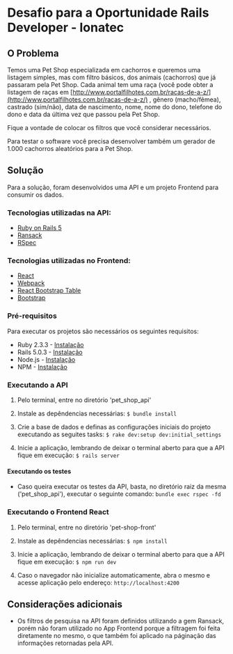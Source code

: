 # Desafio para a Oportunidade Rails Developer - Ionatec

## O Problema

Temos uma Pet Shop especializada em cachorros e queremos uma listagem simples, mas
com filtro básicos, dos animais (cachorros) que já passaram pela Pet Shop.
Cada animal tem uma raça (você pode obter a listagem de raças em [http://www.portalfilhotes.com.br/racas-de-a-z/​](http://www.portalfilhotes.com.br/racas-de-a-z/​)
, gênero (macho/fêmea), castrado (sim/não), data de nascimento, nome, nome do dono, telefone do dono e data da última vez que passou pela Pet Shop.

Fique a vontade de colocar os filtros que você considerar necessários.

Para testar o software você precisa desenvolver também um gerador de 1.000 cachorros
aleatórios para a Pet Shop.

## Solução

Para a solução, foram desenvolvidos uma API e um projeto Frontend para consumir os dados. 

### Tecnologias utilizadas na API:
* [Ruby on Rails 5](http://rubyonrails.org/)
* [Ransack](https://github.com/activerecord-hackery/ransack)
* [RSpec](http://rspec.info/)

### Tecnologias utilizadas no Frontend:
* [React](https://facebook.github.io/react/)
* [Webpack](https://webpack.github.io/)
* [React Bootstrap Table](https://github.com/AllenFang/react-bootstrap-table)
* [Bootstrap](http://getbootstrap.com/)

### Pré-requisitos

Para executar os projetos são necessários os seguintes requisitos:
- Ruby 2.3.3 - [Instalação](https://gorails.com/setup/ubuntu/14.04#ruby)
- Rails 5.0.3 - [Instalação](https://gorails.com/setup/ubuntu/14.04#rails)
- Node.js - [Instalação](https://nodejs.org/en/download/package-manager/)
- NPM - [Instalação](https://docs.npmjs.com/getting-started/installing-node)

### Executando a API

1. Pelo terminal, entre no diretório 'pet_shop_api'

2. Instale as depêndencias necessárias: 
  ```$ bundle install```
  
3. Crie a base de dados e definas as configurações iniciais do projeto executando as seguites tasks:
  ```$ rake dev:setup dev:initial_settings```
  
4. Inicie a aplicação, lembrando de deixar o terminal aberto para que a API fique em execução:
  ```$ rails server```

#### Executando os testes

* Caso queira executar os testes da API, basta, no diretório raiz da mesma ('pet_shop_api'), executar o seguinte comando:
  ```bundle exec rspec -fd```


### Executando o Frontend React

1. Pelo terminal, entre no diretório 'pet-shop-front'

2. Instale as depêndencias necessárias:
  ```$ npm install```

3. Inicie a aplicação, lembrando de deixar o terminal aberto para que a API fique em execução:
  ```$ npm run dev```
 
4. Caso o navegador não inicialize automaticamente, abra o mesmo e acesse aplicação pelo endereço:
  ```http://localhost:4200```

## Considerações adicionais

* Os filtros de pesquisa na API foram definidos utilizando a gem Ransack, porém não foram utilizado no App Frontend porque a filtragem foi feita diretamente no mesmo, o que também foi aplicado na páginação das informações retornadas pela API.
